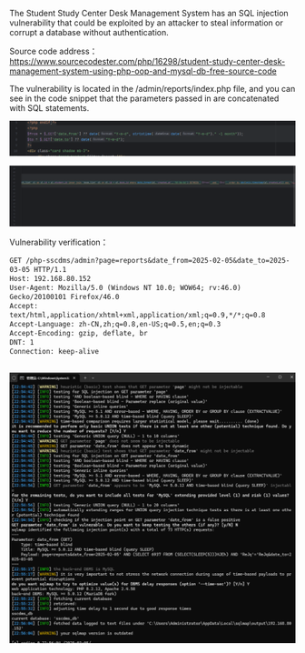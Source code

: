 The Student Study Center Desk Management System has an SQL injection vulnerability that could be exploited by an attacker to steal information or corrupt a database without authentication.







Source code address：https://www.sourcecodester.com/php/16298/student-study-center-desk-management-system-using-php-oop-and-mysql-db-free-source-code



The vulnerability is located in the /admin/reports/index.php file, and you can see in the code snippet that the parameters passed in are concatenated with SQL statements.

![image-20250326234941595](images/image-20250326234941595.png)

![image-20250326235048581](images/image-20250326235048581.png)

Vulnerability verification：

```
GET /php-sscdms/admin?page=reports&date_from=2025-02-05&date_to=2025-03-05 HTTP/1.1
Host: 192.168.80.152
User-Agent: Mozilla/5.0 (Windows NT 10.0; WOW64; rv:46.0) Gecko/20100101 Firefox/46.0
Accept: text/html,application/xhtml+xml,application/xml;q=0.9,*/*;q=0.8
Accept-Language: zh-CN,zh;q=0.8,en-US;q=0.5,en;q=0.3
Accept-Encoding: gzip, deflate, br
DNT: 1
Connection: keep-alive


```

 ![image-20250326234855659](images/image-20250326234855659.png)



































